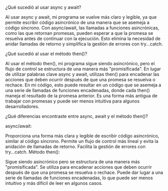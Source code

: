 ¿Qué sucedió al usar async y await?

Al usar async y await, mi programa se vuelve más claro y legible, ya que permite escribir código asincrónico de una manera que se asemeja a código síncrono. Con async/await, las llamadas a funciones asincrónicas, como las que retornan promesas, pueden esperar a que la promesa se resuelva antes de continuar con la ejecución. Esto elimina la necesidad de anidar llamadas de retorno y simplifica la gestión de errores con try...catch.

¿Qué sucedió al usar el método then()?

Al usar el método then(), mi programa sigue siendo asincrónico, pero el flujo de control se estructura de una manera más "promisificada". En lugar de utilizar palabras clave async y await, utilizas then() para encadenar las acciones que deben ocurrir después de que una promesa se resuelva o rechace. En mi código, esto puede resultar en un código que se asemeja a una serie de llamadas de funciones encadenadas, donde cada then() maneja el resultado de la promesa anterior. Es una forma más antigua de trabajar con promesas y puede ser menos intuitiva para algunos desarrolladores.

¿Qué diferencias encontraste entre async, await y el método then()?

async/await:

Proporciona una forma más clara y legible de escribir código asincrónico, similar al código síncrono.
Permite un flujo de control más lineal y evita la anidación de llamadas de retorno.
Facilita la gestión de errores con try...catch.
Método then():

Sigue siendo asincrónico pero se estructura de una manera más "promisificada".
Se utiliza para encadenar acciones que deben ocurrir después de que una promesa se resuelva o rechace.
Puede dar lugar a una serie de llamadas de funciones encadenadas, lo que puede ser menos intuitivo y más difícil de leer en algunos casos.